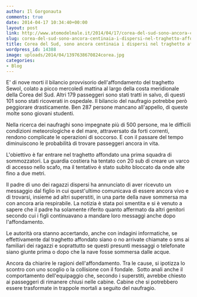 ```yaml
---
author: Il Gorgonauta
comments: true
date: 2014-04-17 10:34:40+00:00
layout: post
link: http://www.atomodelmale.it/2014/04/17/corea-del-sud-sono-ancora-centinaia-i-dispersi-nel-traghetto-affondato/
slug: corea-del-sud-sono-ancora-centinaia-i-dispersi-nel-traghetto-affondato
title: Corea del Sud, sono ancora centinaia i dispersi nel traghetto affondato
wordpress_id: 14388
image: uploads/2014/04/1397638670824corea.jpg
categories:
- Blog
---
```


E' di nove morti il bilancio provvisorio dell'affondamento del traghetto Sewol, colato a picco mercoledì mattina al largo della costa meridionale della Corea del Sud. Altri 179 passeggeri sono stati tratti in salvo, di questi 101 sono stati ricoverati in ospedale. Il bilancio del naufragio potrebbe però peggiorare drasticamente. Ben 287 persone mancano all'appello, di queste molte sono giovani studenti.

Nella ricerca dei naufraghi sono impegnate più di 500 persone, ma le difficili condizioni meteorologiche e del mare, attraversato da forti correnti, rendono complicate le operazioni di soccorso. E con il passare del tempo diminuiscono le probabilità di trovare passeggeri ancora in vita.

L'obiettivo è far entrare nel traghetto affondato una prima squadra di sommozzatori. La guardia costiera ha tentato con 20 sub di creare un varco di accesso nello scafo, ma il tentativo è stato subito bloccato da onde alte fino a due metri.

Il padre di uno dei ragazzi dispersi ha annunciato di aver ricevuto un messaggio dal figlio in cui quest'ultimo comunicava di essere ancora vivo e di trovarsi, insieme ad altri superstiti, in una parte della nave sommersa ma con ancora aria respirabile. La notizia è stata poi smentita e si è venuto a sapere che il padre ha solamente riferito quanto affermato da altri genitori secondo cui i figli continuavano a mandare loro messaggi anche dopo l'affondamento.

Le autorità ora stanno accertando, anche con indagini informatiche, se effettivamente dal traghetto affondato siano o no arrivate chiamate o sms ai familiari dei ragazzi e soprattutto se questi presunti messaggi o telefonate siano giunte prima o dopo che la nave fosse sommersa dalle acque.

Ancora da chiarire le ragioni dell'affondamento. Tra le cause, si ipotizza lo scontro con uno scoglio o la collisione con il fondale.  Sotto anali anche il comportamento dell'equipaggio che, secondo i superstiti, avrebbe chiesto ai passeggeri di rimanere chiusi nelle cabine. Cabine che si potrebbero essere trasformate in trappole mortali a seguito del naufragio.

